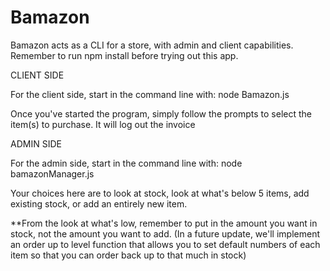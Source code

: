 # Bamazon

Bamazon acts as a CLI for a store, with admin and client capabilities.
Remember to run npm install before trying out this app.

CLIENT SIDE

For the client side, start in the command line with:
  node Bamazon.js

Once you've started the program, simply follow the prompts to select the item(s) to purchase.
It will log out the invoice

ADMIN SIDE

For the admin side, start in the command line with:
  node bamazonManager.js

Your choices here are to look at stock, look at what's below 5 items, add existing stock, or add an entirely new item.

**From the look at what's low, remember to put in the amount you want in stock, not the amount you want to add. (In a future update, we'll implement an order up to level function that allows you to set default numbers of each item so that you can order back up to that much in stock)

